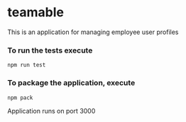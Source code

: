 # teamable
This is an application for managing employee user profiles

### To run the tests execute

    npm run test

### To package the application, execute

    npm pack


Application runs on port 3000
